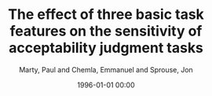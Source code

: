 ---
layout: post
title: The effect of three basic task features on the sensitivity of acceptability judgment tasks

date: 1996-01-01 00:00
author: Marty, Paul and Chemla, Emmanuel and Sprouse, Jon
tags: ["acceptability judgments","design analysis","experimental sensitivity","experimental syntax","linguistic methodology","quantitative methods"]
journal: Glossa

link: https://doi.org/10.5334/GJGL.980

year: 2020
---